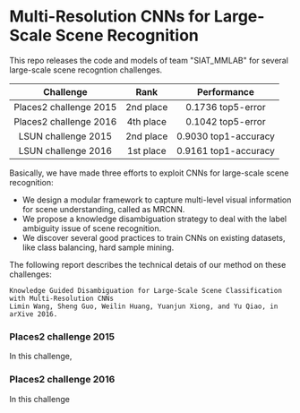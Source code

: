 # Multi-Resolution CNNs for Large-Scale Scene Recognition
This repo releases the code and models of team "SIAT_MMLAB" for several large-scale scene recogntion challenges.

|        Challenge    | Rank | Performance |
|:-------------------:|:--------------:|:--------------:|
| Places2 challenge 2015 |    2nd place   |    0.1736 top5-error   |
| Places2 challenge 2016 |    4th place   |    0.1042 top5-error   |
| LSUN challenge 2015 |    2nd place   |    0.9030 top1-accuracy   |
| LSUN challenge 2016 |    1st place   |    0.9161 top1-accuracy   |

Basically, we have made three efforts to exploit CNNs for large-scale scene recognition:
- We design a modular framework to capture multi-level visual information for scene understanding, called as MRCNN.
- We propose a knowledge disambiguation strategy to deal with the label ambiguity issue of scene recognition.
- We discover several good practices to train CNNs on existing datasets, like class balancing, hard sample mining.

The following report describes the technical detais of our method on these challenges:

    Knowledge Guided Disambiguation for Large-Scale Scene Classification with Multi-Resolution CNNs
    Limin Wang, Sheng Guo, Weilin Huang, Yuanjun Xiong, and Yu Qiao, in arXive 2016.


### Places2 challenge 2015
In this challenge, 

### Places2 challenge 2016
In this challenge
